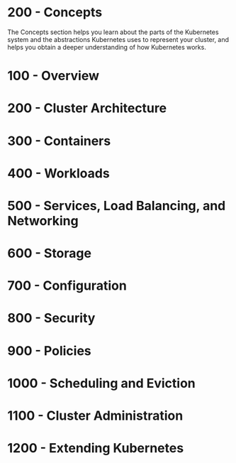 # 200 - Concepts

The Concepts section helps you learn about the parts of the Kubernetes system and the abstractions Kubernetes uses to represent your cluster, and helps you obtain a deeper understanding of how Kubernetes works.

# 100 - Overview

# 200 - Cluster Architecture

# 300 - Containers

# 400 - Workloads

# 500 - Services, Load Balancing, and Networking

# 600 - Storage

# 700 - Configuration

# 800  - Security

# 900 - Policies

# 1000  - Scheduling and Eviction

# 1100 - Cluster Administration

# 1200 - Extending Kubernetes
